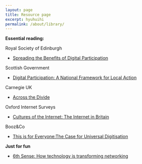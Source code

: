 ```yaml
---
layout: page
title: Resource page
excerpt: hyuhuihi
permalink: /about/library/
---
```



**Essential reading:** 


Royal Society of Edinburgh

- [Spreading the Benefits of Digital Participation](https://www.royalsoced.org.uk/1136_FinalReport.html)


Scottish Government

- [Digital Participation: A National Framework for Local Action](http://www.gov.scot/Publications/2014/04/6821/downloads)

Carnegie UK

- [Across the Divide](http://www.carnegieuktrust.org.uk/publications/2013/across-the-divide---full-report)

Oxford Internet Surveys

- [Cultures of the Internet: The Internet in Britain](http://oxis.oii.ox.ac.uk/wp-content/uploads/2014/11/OxIS-2013.pdf) 

Booz&Co

- [This is for Everyone:The Case for Universal Digitisation](http://www.go-on.co.uk/wp-content/uploads/2013/12/The-Booz-Report-Nov2012.pdf)





**Just for fun**

- [6th Sense: How technology is transforming networking](http://www.bookofthefuture.co.uk/2015/06/6th-sense-how-technology-is-transforming-networking/) 









